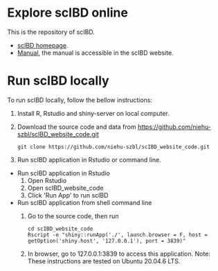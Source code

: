 # Explore scIBD online

This is the repository of scIBD.

- [scIBD homepage](http://scibd.cn).
- [Manual](http://scibd.cn), the manual is accessible in the scIBD website.

# Run scIBD locally

To run scIBD locally, follow the bellow instructions:

1. Install R, Rstudio and shiny-server on local computer.
2. Download the source code and data from <https://github.com/niehu-szbl/scIBD_website_code.git>

    ```{bash}
    git clone https://github.com/niehu-szbl/scIBD_website_code.git
    ```

3. Run scIBD application in Rstudio or command line.

- Run scIBD application in Rstudio
    1. Open Rstudio
    2. Open scIBD_website_code
    3. Click 'Run App' to run scIBD
- Run scIBD application from shell command line
    1. Go to the source code, then run

        ```{R}
        cd scIBD_website_code
        Rscript -e "shiny::runApp('./', launch.browser = F, host = getOption('shiny.host', '127.0.0.1'), port = 3839)"
        ```

    2. In browser, go to 127.0.0.1:3839 to access this application.
Note: These instructions are tested on Ubuntu 20.04.6 LTS.
